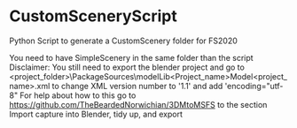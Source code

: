 # CustomSceneryScript
Python Script to generate a CustomScenery folder for FS2020

You need to have SimpleScenery in the same folder than the script
Disclaimer: You still need to export the blender project and go to 
<project_folder>\PackageSources\modelLib\<Project_name>Model\<project_name>.xml
to change XML version number to '1.1' and add 'encoding="utf-8"
For help about how to this go to https://github.com/TheBeardedNorwichian/3DMtoMSFS to the section
Import capture into Blender, tidy up, and export
